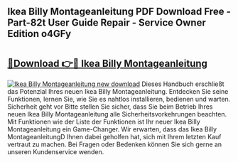 ## Ikea Billy Montageanleitung PDF Download Free - Part-82t User Guide Repair - Service Owner Edition o4GFy

# <h2><a href="http://df6sdj.blite.top/?on=Ikea+Billy+Montageanleitung">🔗Download 👉🔴 Ikea Billy Montageanleitung</a></h2>

[![Ikea Billy Montageanleitung new download](https://i.imgur.com/lujVjoI.png)](http://df6sdj.blite.top/?on=Ikea+Billy+Montageanleitung)
Dieses Handbuch erschließt das Potenzial Ihres neuen Ikea Billy Montageanleitung. Entdecken Sie seine Funktionen, lernen Sie, wie Sie es nahtlos installieren, bedienen und warten. Sicherheit geht vor Bitte stellen Sie sicher, dass Sie beim Betrieb Ihres neuen Ikea Billy Montageanleitung alle Sicherheitsvorkehrungen beachten. Mit Funktionen wie der Liste der Funktionen ist Ihr neuer Ikea Billy Montageanleitung ein Game-Changer. Wir erwarten, dass das Ikea Billy MontageanleitungD Ihnen dabei geholfen hat, sich mit Ihrem letzten Kauf vertraut zu machen. Bei Fragen oder Bedenken können Sie sich gerne an unseren Kundenservice wenden.
